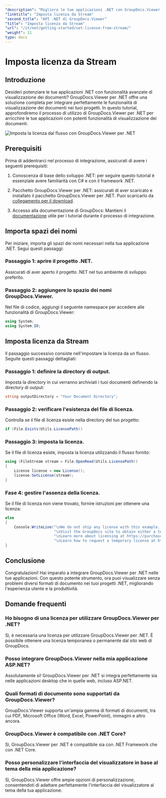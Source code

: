 ```yaml
---
"description": "Migliora le tue applicazioni .NET con GroupDocs.Viewer per una visualizzazione fluida dei documenti. Segui la nostra guida passo passo e integra potenti funzionalità di visualizzazione dei documenti senza sforzo."
"linktitle": "Imposta licenza da Stream"
"second_title": "API .NET di GroupDocs.Viewer"
"title": "Imposta licenza da Stream"
"url": "/it/net/getting-started/set-license-from-stream/"
"weight": 11
type: docs
---
```

# Imposta licenza da Stream

## Introduzione
Desideri potenziare le tue applicazioni .NET con funzionalità avanzate di visualizzazione dei documenti? GroupDocs.Viewer per .NET offre una soluzione completa per integrare perfettamente le funzionalità di visualizzazione dei documenti nei tuoi progetti. In questo tutorial, approfondiremo il processo di utilizzo di GroupDocs.Viewer per .NET per arricchire le tue applicazioni con potenti funzionalità di visualizzazione dei documenti. 

![Imposta la licenza dal flusso con GroupDocs.Viewer per .NET](/viewer/getting-started/set-license-from-stream.png)

## Prerequisiti
Prima di addentrarci nel processo di integrazione, assicurati di avere i seguenti prerequisiti:
1. Conoscenza di base dello sviluppo .NET: per seguire questo tutorial è essenziale avere familiarità con C# e con il framework .NET.
   
2. Pacchetto GroupDocs.Viewer per .NET: assicurati di aver scaricato e installato il pacchetto GroupDocs.Viewer per .NET. Puoi scaricarlo da [collegamento per il download](https://releases.groupdocs.com/viewer/net/).
3. Accesso alla documentazione di GroupDocs: Mantieni il [documentazione](https://tutorials.groupdocs.com/viewer/net/) utile per i tutorial durante il processo di integrazione.

## Importa spazi dei nomi
Per iniziare, importa gli spazi dei nomi necessari nella tua applicazione .NET. Segui questi passaggi:
### Passaggio 1: aprire il progetto .NET.
Assicurati di aver aperto il progetto .NET nel tuo ambiente di sviluppo preferito.
### Passaggio 2: aggiungere lo spazio dei nomi GroupDocs.Viewer.
Nel file di codice, aggiungi il seguente namespace per accedere alle funzionalità di GroupDocs.Viewer:
```csharp
using System;
using System.IO;
```
## Imposta licenza da Stream
Il passaggio successivo consiste nell'impostare la licenza da un flusso. Seguite questi passaggi dettagliati:
### Passaggio 1: definire la directory di output.
Imposta la directory in cui verranno archiviati i tuoi documenti definendo la directory di output:
```csharp
string outputDirectory = "Your Document Directory";
```
### Passaggio 2: verificare l'esistenza del file di licenza.
Controlla se il file di licenza esiste nella directory del tuo progetto:
```csharp
if (File.Exists(Utils.LicensePath))
```
### Passaggio 3: imposta la licenza.
Se il file di licenza esiste, imposta la licenza utilizzando il flusso fornito:
```csharp
using (FileStream stream = File.OpenRead(Utils.LicensePath))
{
    License license = new License();
    license.SetLicense(stream);
}
```
### Fase 4: gestire l'assenza della licenza.
Se il file di licenza non viene trovato, fornire istruzioni per ottenere una licenza:
```csharp
else
{
    Console.WriteLine("\nWe do not ship any license with this example. " +
                      "\nVisit the GroupDocs site to obtain either a temporary or permanent license. " +
                      "\nLearn more about licensing at https://purchase.groupdocs.com/faqs/licensing." +
                      "\nLearn how to request a temporary license at https://purchase.groupdocs.com/licenza-temporanea.");
}
```

## Conclusione
Congratulazioni! Hai imparato a integrare GroupDocs.Viewer per .NET nelle tue applicazioni. Con questo potente strumento, ora puoi visualizzare senza problemi diversi formati di documento nei tuoi progetti .NET, migliorando l'esperienza utente e la produttività.
## Domande frequenti
### Ho bisogno di una licenza per utilizzare GroupDocs.Viewer per .NET?
Sì, è necessaria una licenza per utilizzare GroupDocs.Viewer per .NET. È possibile ottenere una licenza temporanea o permanente dal sito web di GroupDocs.
### Posso integrare GroupDocs.Viewer nella mia applicazione ASP.NET?
Assolutamente sì! GroupDocs.Viewer per .NET si integra perfettamente sia nelle applicazioni desktop che in quelle web, incluso ASP.NET.
### Quali formati di documento sono supportati da GroupDocs.Viewer?
GroupDocs.Viewer supporta un'ampia gamma di formati di documenti, tra cui PDF, Microsoft Office (Word, Excel, PowerPoint), immagini e altro ancora.
### GroupDocs.Viewer è compatibile con .NET Core?
Sì, GroupDocs.Viewer per .NET è compatibile sia con .NET Framework che con .NET Core.
### Posso personalizzare l'interfaccia del visualizzatore in base al tema della mia applicazione?
Sì, GroupDocs.Viewer offre ampie opzioni di personalizzazione, consentendoti di adattare perfettamente l'interfaccia del visualizzatore al tema della tua applicazione.